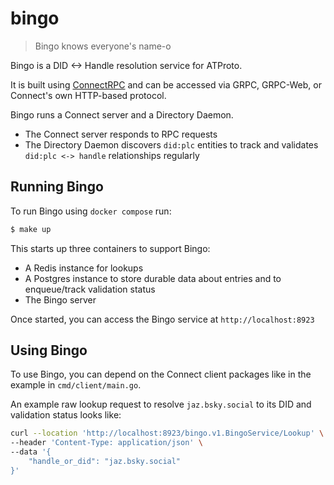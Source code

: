 # bingo
> Bingo knows everyone's name-o

Bingo is a DID <-> Handle resolution service for ATProto.

It is built using [ConnectRPC](https://connectrpc.com/) and can be accessed via GRPC, GRPC-Web, or Connect's own HTTP-based protocol.

Bingo runs a Connect server and a Directory Daemon.
- The Connect server responds to RPC requests
- The Directory Daemon discovers `did:plc` entities to track and validates `did:plc <-> handle` relationships regularly

## Running Bingo

To run Bingo using `docker compose` run:
```bash
$ make up
```

This starts up three containers to support Bingo:
- A Redis instance for lookups
- A Postgres instance to store durable data about entries and to enqueue/track validation status
- The Bingo server

Once started, you can access the Bingo service at `http://localhost:8923`

## Using Bingo

To use Bingo, you can depend on the Connect client packages like in the example in `cmd/client/main.go`.

An example raw lookup request to resolve `jaz.bsky.social` to its DID and validation status looks like:

```bash
curl --location 'http://localhost:8923/bingo.v1.BingoService/Lookup' \
--header 'Content-Type: application/json' \
--data '{
    "handle_or_did": "jaz.bsky.social"
}'
```
